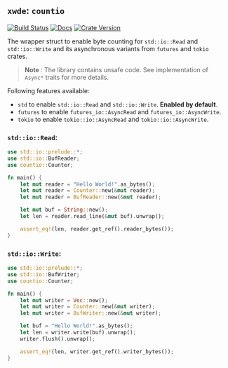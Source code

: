 ## `xwde`: `countio`

[![Build Status][action-badge]][action-url]
[![Docs][docs-badge]][docs-url]
[![Crate Version][crates-badge]][crates-url]

[action-badge]: https://img.shields.io/github/actions/workflow/status/xwde/countio/build.yaml?branch=main&label=build&logo=github&style=for-the-badge
[action-url]: https://github.com/xwde/countio/actions/workflows/build.yaml
[crates-badge]: https://img.shields.io/crates/v/countio.svg?logo=rust&style=for-the-badge
[crates-url]: https://crates.io/crates/countio
[docs-badge]: https://img.shields.io/docsrs/countio?logo=Docs.rs&style=for-the-badge
[docs-url]: http://docs.rs/countio

The wrapper struct to enable byte counting for `std::io::Read` and
`std::io::Write` and its asynchronous variants from `futures` and `tokio`
crates.

> **Note** : The library contains unsafe code. See implementation of `Async*`
> traits for more details.

Following features available:

- `std` to enable `std::io::Read` and `std::io::Write`. **Enabled by default**.
- `futures` to enable `futures_io::AsyncRead` and `futures_io::AsyncWrite`.
- `tokio` to enable `tokio::io::AsyncRead` and `tokio::io::AsyncWrite`.

### `std::io::Read`:

```rust
use std::io::prelude::*;
use std::io::BufReader;
use countio::Counter;

fn main() {
    let mut reader = "Hello World!".as_bytes();
    let mut reader = Counter::new(&mut reader);
    let mut reader = BufReader::new(&mut reader);

    let mut buf = String::new();
    let len = reader.read_line(&mut buf).unwrap();

    assert_eq!(len, reader.get_ref().reader_bytes());
}
```

### `std::io::Write`:

```rust
use std::io::prelude::*;
use std::io::BufWriter;
use countio::Counter;

fn main() {
    let mut writer = Vec::new();
    let mut writer = Counter::new(&mut writer);
    let mut writer = BufWriter::new(&mut writer);

    let buf = "Hello World!".as_bytes();
    let len = writer.write(buf).unwrap();
    writer.flush().unwrap();

    assert_eq!(len, writer.get_ref().writer_bytes());
}
```
